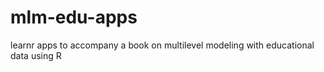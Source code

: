 # mlm-edu-apps
learnr apps to accompany a book on multilevel modeling with educational data using R
